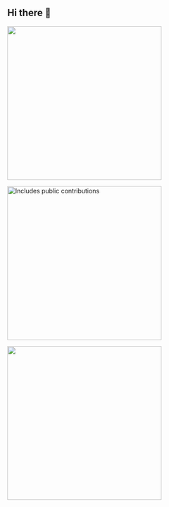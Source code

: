 ## Hi there 👋
<p>
  <img src="https://api.vaunt.dev/v1/github/entities/mohitrawat061/achievements?format=svg&limit=3" width="350" />
</p>
<p>
    <a href="https://vaunt.dev">
        <img src="https://api.vaunt.dev/v1/github/entities/{{github_username}}/contributions?format=svg" width="350" title="Includes public contributions"/>
    </a>
</p>
<!-- [![Vaunt Community](https://api.vaunt.dev/v1/github/entities/mohitrawat061/badges/community)](https://community.vaunt.dev/board/mohitrawat061) -->
</p>    
<a href="https://vaunt.dev/">
        <img src="https://api.vaunt.dev/v1/github/entities/mohitrawat061/contributions?format=svg" width="350" />
    </a>
</p>
<!--
**mohitrawat061/mohitrawat061** is a ✨ _special_ ✨ repository because its `README.md` (this file) appears on your GitHub profile.

Here are some ideas to get you started:

- 🔭 I’m currently working on ...
- 🌱 I’m currently learning ...
- 👯 I’m looking to collaborate on ...
- 🤔 I’m looking for help with ...
- 💬 Ask me about ...
- 📫 How to reach me: ...
- 😄 Pronouns: ...
- ⚡ Fun fact: ...
-->
